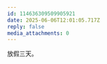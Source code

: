 ```yaml
---
id: 114636309509905921
date: 2025-06-06T12:01:05.717Z
reply: false
media_attachments: 0
---
```


放假三天。

